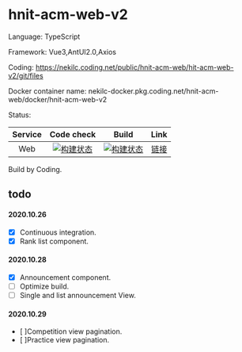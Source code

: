# hnit-acm-web-v2

Language: TypeScript

Framework: Vue3,AntUI2.0,Axios

Coding: https://nekilc.coding.net/public/hnit-acm-web/hit-acm-web-v2/git/files

Docker container name: nekilc-docker.pkg.coding.net/hnit-acm-web/docker/hnit-acm-web-v2

Status:

|Service|Code check|Build|Link|
|:---:|:---:|:---:|:---:|
|Web|[![构建状态](https://nekilc.coding.net/badges/hnit-acm-web/job/354766/master/build.svg)](https://nekilc.coding.net/p/hnit-acm-web/ci/job)|[![构建状态](https://nekilc.coding.net/badges/hnit-acm-web/job/354770/master/build.svg)](https://nekilc.coding.net/p/hnit-acm-web/ci/job)|[链接](http://code.nekilc.com:8900)|

Build by Coding.

## todo

#### 2020.10.26

- [x] Continuous integration.
- [x] Rank list component.

#### 2020.10.28

- [x] Announcement component.
- [ ] Optimize build.
- [ ] Single and list announcement View.

#### 2020.10.29

- [ ]Competition view pagination.
- [ ]Practice view pagination.
